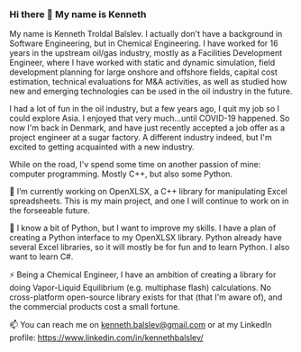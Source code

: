 ### Hi there 👋 My name is Kenneth

<!--
**troldal/troldal** is a ✨ _special_ ✨ repository because its `README.md` (this file) appears on your GitHub profile.

Here are some ideas to get you started:

- 🔭 I’m currently working on ...
- 🌱 I’m currently learning ...
- 👯 I’m looking to collaborate on ...
- 🤔 I’m looking for help with ...
- 💬 Ask me about ...
- 📫 How to reach me: ...
- 😄 Pronouns: ...
- ⚡ Fun fact: ...
-->

My name is Kenneth Troldal Balslev. I actually don't have a background in Software Engineering, but in Chemical Engineering. I have worked for 16 years in the upstream oil/gas industry, mostly as a Facilities Development Engineer, where I have worked with static and dynamic simulation, field development planning for large onshore and offshore fields, capital cost estimation, technical evaluations for M&A activities, as well as studied how new and emerging technologies can be used in the oil industry in the future.

I had a lot of fun in the oil industry, but a few years ago, I quit my job so I could explore Asia. I enjoyed that very much...until COVID-19 happened. So now I'm back in Denmark, and have just recently accepted a job offer as a project engineer at a sugar factory. A different industry indeed, but I'm excited to getting acquainted with a new industry.

While on the road, I'v spend some time on another passion of mine: computer programming. Mostly C++, but also some Python.

🔭 I’m currently working on OpenXLSX, a C++ library for manipulating Excel spreadsheets. This is my main project, and one I will continue to work on in the forseeable future.

🌱 I know a bit of Python, but I want to improve my skills. I have a plan of creating a Python interface to my OpenXLSX library. Python already have several Excel libraries, so it will mostly be for fun and to learn Python. I also want to learn C#.

⚡ Being a Chemical Engineer, I have an ambition of creating a library for doing Vapor-Liquid Equilibrium (e.g. multiphase flash) calculations. No cross-platform open-source library exists for that (that I'm aware of), and the commercial products cost a small fortune. 

📫 You can reach me on kenneth.balslev@gmail.com or at my LinkedIn profile: https://www.linkedin.com/in/kennethbalslev/
